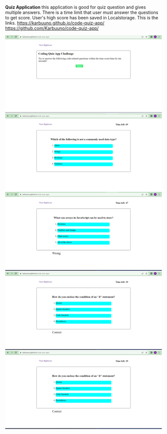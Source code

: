 **Quiz Application**
this application is good for quiz question and gives multiple answers. There is a time limit that user must answer the questions to get score. User's high score has been saved in Localstorage.
This is the links.
https://karbuuno.github.io/code-quiz-app/
https://github.com/Karbuuno/code-quiz-app/

![alt start page](/assets/images/image-1.png)
![alt questions](/assets/images/image-2.png)
![alt questions](/assets/images/image-3.png)
![alt questions](/assets/images/image-4.png)
![alt initials](/assets/images/image-4.png)
